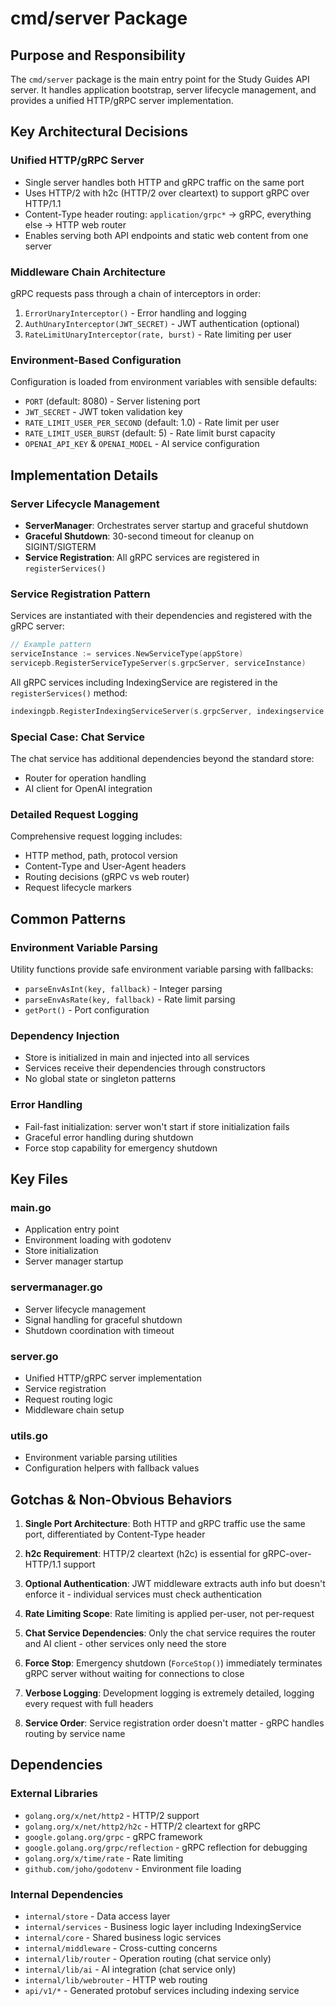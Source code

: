 # cmd/server Package

## Purpose and Responsibility
The `cmd/server` package is the main entry point for the Study Guides API server. It handles application bootstrap, server lifecycle management, and provides a unified HTTP/gRPC server implementation.

## Key Architectural Decisions

### Unified HTTP/gRPC Server
- Single server handles both HTTP and gRPC traffic on the same port
- Uses HTTP/2 with h2c (HTTP/2 over cleartext) to support gRPC over HTTP/1.1
- Content-Type header routing: `application/grpc*` → gRPC, everything else → HTTP web router
- Enables serving both API endpoints and static web content from one server

### Middleware Chain Architecture
gRPC requests pass through a chain of interceptors in order:
1. `ErrorUnaryInterceptor()` - Error handling and logging
2. `AuthUnaryInterceptor(JWT_SECRET)` - JWT authentication (optional)
3. `RateLimitUnaryInterceptor(rate, burst)` - Rate limiting per user

### Environment-Based Configuration
Configuration is loaded from environment variables with sensible defaults:
- `PORT` (default: 8080) - Server listening port
- `JWT_SECRET` - JWT token validation key
- `RATE_LIMIT_USER_PER_SECOND` (default: 1.0) - Rate limit per user
- `RATE_LIMIT_USER_BURST` (default: 5) - Rate limit burst capacity
- `OPENAI_API_KEY` & `OPENAI_MODEL` - AI service configuration

## Implementation Details

### Server Lifecycle Management
- **ServerManager**: Orchestrates server startup and graceful shutdown
- **Graceful Shutdown**: 30-second timeout for cleanup on SIGINT/SIGTERM
- **Service Registration**: All gRPC services are registered in `registerServices()`

### Service Registration Pattern
Services are instantiated with their dependencies and registered with the gRPC server:
```go
// Example pattern
serviceInstance := services.NewServiceType(appStore)
servicepb.RegisterServiceTypeServer(s.grpcServer, serviceInstance)
```

All gRPC services including IndexingService are registered in the `registerServices()` method:
```go
indexingpb.RegisterIndexingServiceServer(s.grpcServer, indexingservice.NewIndexingService(appStore))
```

### Special Case: Chat Service
The chat service has additional dependencies beyond the standard store:
- Router for operation handling
- AI client for OpenAI integration

### Detailed Request Logging
Comprehensive request logging includes:
- HTTP method, path, protocol version
- Content-Type and User-Agent headers
- Routing decisions (gRPC vs web router)
- Request lifecycle markers

## Common Patterns

### Environment Variable Parsing
Utility functions provide safe environment variable parsing with fallbacks:
- `parseEnvAsInt(key, fallback)` - Integer parsing
- `parseEnvAsRate(key, fallback)` - Rate limit parsing  
- `getPort()` - Port configuration

### Dependency Injection
- Store is initialized in main and injected into all services
- Services receive their dependencies through constructors
- No global state or singleton patterns

### Error Handling
- Fail-fast initialization: server won't start if store initialization fails
- Graceful error handling during shutdown
- Force stop capability for emergency shutdown

## Key Files

### main.go
- Application entry point
- Environment loading with godotenv
- Store initialization
- Server manager startup

### servermanager.go  
- Server lifecycle management
- Signal handling for graceful shutdown
- Shutdown coordination with timeout

### server.go
- Unified HTTP/gRPC server implementation
- Service registration
- Request routing logic
- Middleware chain setup

### utils.go
- Environment variable parsing utilities
- Configuration helpers with fallback values

## Gotchas & Non-Obvious Behaviors

1. **Single Port Architecture**: Both HTTP and gRPC traffic use the same port, differentiated by Content-Type header

2. **h2c Requirement**: HTTP/2 cleartext (h2c) is essential for gRPC-over-HTTP/1.1 support

3. **Optional Authentication**: JWT middleware extracts auth info but doesn't enforce it - individual services must check authentication

4. **Rate Limiting Scope**: Rate limiting is applied per-user, not per-request

5. **Chat Service Dependencies**: Only the chat service requires the router and AI client - other services only need the store

6. **Force Stop**: Emergency shutdown (`ForceStop()`) immediately terminates gRPC server without waiting for connections to close

7. **Verbose Logging**: Development logging is extremely detailed, logging every request with full headers

8. **Service Order**: Service registration order doesn't matter - gRPC handles routing by service name

## Dependencies

### External Libraries
- `golang.org/x/net/http2` - HTTP/2 support
- `golang.org/x/net/http2/h2c` - HTTP/2 cleartext for gRPC
- `google.golang.org/grpc` - gRPC framework
- `google.golang.org/grpc/reflection` - gRPC reflection for debugging
- `golang.org/x/time/rate` - Rate limiting
- `github.com/joho/godotenv` - Environment file loading

### Internal Dependencies
- `internal/store` - Data access layer
- `internal/services` - Business logic layer including IndexingService
- `internal/core` - Shared business logic services
- `internal/middleware` - Cross-cutting concerns
- `internal/lib/router` - Operation routing (chat service only)
- `internal/lib/ai` - AI integration (chat service only)
- `internal/lib/webrouter` - HTTP web routing
- `api/v1/*` - Generated protobuf services including indexing service